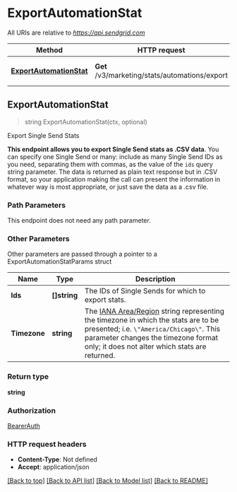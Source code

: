 # ExportAutomationStat

All URIs are relative to *https://api.sendgrid.com*

Method | HTTP request | Description
------------- | ------------- | -------------
[**ExportAutomationStat**](ExportAutomationStat.md#ExportAutomationStat) | **Get** /v3/marketing/stats/automations/export | Export Single Send Stats



## ExportAutomationStat

> string ExportAutomationStat(ctx, optional)

Export Single Send Stats

**This endpoint allows you to export Single Send stats as .CSV data**.  You can specify one Single Send or many: include as many Single Send IDs as you need, separating them with commas, as the value of the `ids` query string parameter.  The data is returned as plain text response but in .CSV format, so your application making the call can present the information in whatever way is most appropriate, or just save the data as a .csv file.

### Path Parameters

This endpoint does not need any path parameter.

### Other Parameters

Other parameters are passed through a pointer to a ExportAutomationStatParams struct


Name | Type | Description
------------- | ------------- | -------------
**Ids** | **[]string** | The IDs of Single Sends for which to export stats.
**Timezone** | **string** | The [IANA Area/Region](https://en.wikipedia.org/wiki/Tz_database#Names_of_timezones) string representing the timezone in which the stats are to be presented; i.e. `\"America/Chicago\"`. This parameter changes the timezone format only; it does not alter which stats are returned.

### Return type

**string**

### Authorization

[BearerAuth](../README.md#BearerAuth)

### HTTP request headers

- **Content-Type**: Not defined
- **Accept**: application/json

[[Back to top]](#) [[Back to API list]](../README.md#documentation-for-api-endpoints)
[[Back to Model list]](../README.md#documentation-for-models)
[[Back to README]](../README.md)

